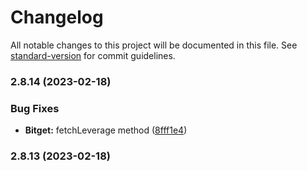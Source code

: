 # Changelog

All notable changes to this project will be documented in this file. See [standard-version](https://github.com/conventional-changelog/standard-version) for commit guidelines.

### 2.8.14 (2023-02-18)


### Bug Fixes

* **Bitget:** fetchLeverage method ([8fff1e4](https://github.com/ccxt/ccxt/commit/8fff1e430a811259df98f46ec793977c73ab226e))

### 2.8.13 (2023-02-18)
